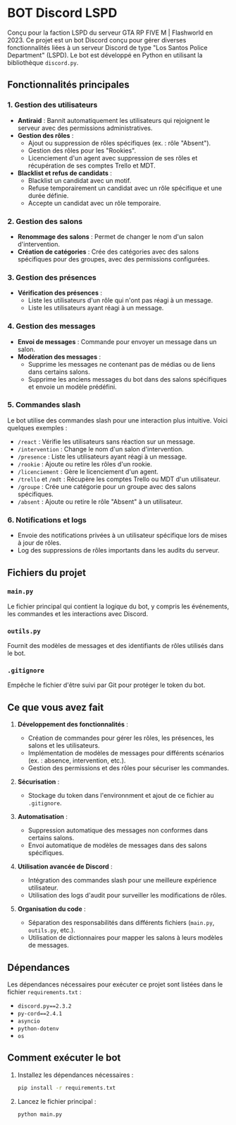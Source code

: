# BOT Discord LSPD

Conçu pour la faction LSPD du serveur GTA RP FIVE M | Flashworld en 2023.
Ce projet est un bot Discord conçu pour gérer diverses fonctionnalités liées à un serveur Discord de type "Los Santos Police Department" (LSPD). Le bot est développé en Python en utilisant la bibliothèque `discord.py`.

## Fonctionnalités principales

### 1. Gestion des utilisateurs
- **Antiraid** : Bannit automatiquement les utilisateurs qui rejoignent le serveur avec des permissions administratives.
- **Gestion des rôles** :
  - Ajout ou suppression de rôles spécifiques (ex. : rôle "Absent").
  - Gestion des rôles pour les "Rookies".
  - Licenciement d'un agent avec suppression de ses rôles et récupération de ses comptes Trello et MDT.
- **Blacklist et refus de candidats** :
  - Blacklist un candidat avec un motif.
  - Refuse temporairement un candidat avec un rôle spécifique et une durée définie.
  - Accepte un candidat avec un rôle temporaire.

### 2. Gestion des salons
- **Renommage des salons** : Permet de changer le nom d'un salon d'intervention.
- **Création de catégories** : Crée des catégories avec des salons spécifiques pour des groupes, avec des permissions configurées.

### 3. Gestion des présences
- **Vérification des présences** :
  - Liste les utilisateurs d'un rôle qui n'ont pas réagi à un message.
  - Liste les utilisateurs ayant réagi à un message.

### 4. Gestion des messages
- **Envoi de messages** : Commande pour envoyer un message dans un salon.
- **Modération des messages** :
  - Supprime les messages ne contenant pas de médias ou de liens dans certains salons.
  - Supprime les anciens messages du bot dans des salons spécifiques et envoie un modèle prédéfini.

### 5. Commandes slash
Le bot utilise des commandes slash pour une interaction plus intuitive. Voici quelques exemples :
- `/react` : Vérifie les utilisateurs sans réaction sur un message.
- `/intervention` : Change le nom d'un salon d'intervention.
- `/presence` : Liste les utilisateurs ayant réagi à un message.
- `/rookie` : Ajoute ou retire les rôles d'un rookie.
- `/licenciement` : Gère le licenciement d'un agent.
- `/trello` et `/mdt` : Récupère les comptes Trello ou MDT d'un utilisateur.
- `/groupe` : Crée une catégorie pour un groupe avec des salons spécifiques.
- `/absent` : Ajoute ou retire le rôle "Absent" à un utilisateur.

### 6. Notifications et logs
- Envoie des notifications privées à un utilisateur spécifique lors de mises à jour de rôles.
- Log des suppressions de rôles importants dans les audits du serveur.

## Fichiers du projet

### `main.py`
Le fichier principal qui contient la logique du bot, y compris les événements, les commandes et les interactions avec Discord.

### `outils.py`
Fournit des modèles de messages et des identifiants de rôles utilisés dans le bot.

### `.gitignore`
Empêche le fichier d'être suivi par Git pour protéger le token du bot.

## Ce que vous avez fait

1. **Développement des fonctionnalités** :
   - Création de commandes pour gérer les rôles, les présences, les salons et les utilisateurs.
   - Implémentation de modèles de messages pour différents scénarios (ex. : absence, intervention, etc.).
   - Gestion des permissions et des rôles pour sécuriser les commandes.

2. **Sécurisation** :
   - Stockage du token dans l'environnment et ajout de ce fichier au `.gitignore`.

3. **Automatisation** :
   - Suppression automatique des messages non conformes dans certains salons.
   - Envoi automatique de modèles de messages dans des salons spécifiques.

4. **Utilisation avancée de Discord** :
   - Intégration des commandes slash pour une meilleure expérience utilisateur.
   - Utilisation des logs d'audit pour surveiller les modifications de rôles.

5. **Organisation du code** :
   - Séparation des responsabilités dans différents fichiers (`main.py`, `outils.py`, etc.).
   - Utilisation de dictionnaires pour mapper les salons à leurs modèles de messages.

## Dépendances

Les dépendances nécessaires pour exécuter ce projet sont listées dans le fichier `requirements.txt` :

- `discord.py==2.3.2`
- `py-cord==2.4.1`
- `asyncio`
- `python-dotenv`
- `os`

## Comment exécuter le bot

1. Installez les dépendances nécessaires :
   ```bash
   pip install -r requirements.txt
   ```
2. Lancez le fichier principal :
   ```bash
   python main.py
   ```